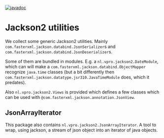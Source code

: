[![javadoc](http://www.javadoc.io/badge/nl.vpro.shared/vpro-shared-jackson2.svg?color=blue)](http://www.javadoc.io/doc/nl.vpro.shared/vpro-shared-jackson2)

# Jackson2 utilities

We collect some generic Jackson2 utilities. Mainly `com.fasterxml.jackson.databind.JsonSerializer`s and `com.fasterxml.jackson.databind.JsonDeserializer`s.

Some of them are bundled in modules. E.g. a `nl.vpro.jackson2.DateModule`, which can will make a `com.fasterxml.jackson.databind.ObjectMapper` recognize `java.time` classes
(but a bit differently then `com.fasterxml.jackson.datatype.jsr310.JavaTimeModule` does, which it predates).

Also `nl.vpro.jackson2.Views` is provided which defines a few classes which can be used with `@com.fasterxml.jackson.annotation.JsonView`.

## JsonArrayIterator

This package also contains `nl.vpro.jackson2.JsonArrayIterator`. A tool to wrap, using jackson, a stream of json object into an iterator of java objects.
